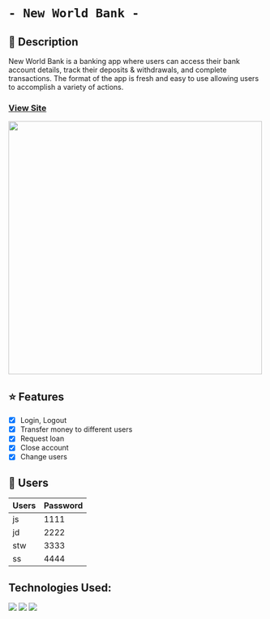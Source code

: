 # `- New World Bank -`
<!-- ![image](https://user-images.githubusercontent.com/66934782/168956580-0427b1fe-8d3b-43aa-8b28-410fbc0431cd.png) -->
<!-- <img src="https://user-images.githubusercontent.com/66934782/168956580-0427b1fe-8d3b-43aa-8b28-410fbc0431cd.png" style="width:500px;"> -->

## 📕 Description
New World Bank is a banking app where users can access their bank account details, track their deposits & withdrawals, and complete transactions. The format of the app is fresh and easy to use allowing users to accomplish a variety of actions.
### <a href="https://christian-browne.github.io/new-world-bank/" target = "_blank">View Site</a>
<img src="https://user-images.githubusercontent.com/66934782/168956580-0427b1fe-8d3b-43aa-8b28-410fbc0431cd.png" style="width:500px;">


## ⭐ Features
- [x] Login, Logout
- [x] Transfer money to different users
- [x] Request loan
- [x] Close account
- [x] Change users

## :key: Users

|Users|Password|
|:---|:---|
|js|1111|
|jd|2222|
|stw|3333|
|ss|4444|



## Technologies Used:
<img src="https://img.shields.io/badge/HTML5-E34F26?style=for-the-badge&logo=html5&logoColor=white" />  <img src="https://img.shields.io/badge/CSS3-1572B6?style=for-the-badge&logo=css3&logoColor=white" />  <img src="https://img.shields.io/badge/JavaScript-F7DF1E?style=for-the-badge&logo=javascript&logoColor=black" />

